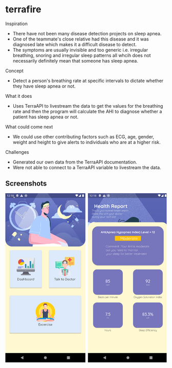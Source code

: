 # terrafire


Inspiration
- There have not been many disease detection projects on sleep apnea.
- One of the teammate's close relative had this disease and it was diagnosed late which makes it a difficult disease to detect.
- The symptoms are usually invisible and too generic i.e. irregular breathing, snoring and irregular sleep patterns all whcih does not necessarily definitely mean that someone has sleep apnea.

Concept
- Detect a person's breathing rate at specific intervals to dictate whether they have sleep apnea or not.

What it does 
- Uses TerraAPI to livestream the data to get the values for the breathing rate and then the program will calculate the AHI to diagnose whether a patient has sleep apnea or not.

What could come next 
- We could use other contributing factors such as ECG, age, gender, weight and height to give alerts to individuals who are at a higher risk.

Challenges
- Generated our own data from the TerraAPI documentation.
- Were not able to connect to a TerraAPI variable to livestream the data.


## Screenshots
<pre>
<img src="Screenshots/Home.png" width="250"> <img src="Screenshots/Dashboard1.png" width="250"> <img src="Screenshots/excercise.png" width="250"> <img src="Screenshots/breathe1.png" width="250"> <img src="Screenshots/breathe2.png" width="250"> <img src="Screenshots/Chatbot.png" width="250"> <img src="Screenshots/4square.png" > 

</pre>
